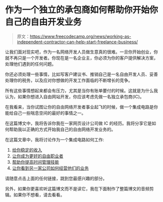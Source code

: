 # 作为一个独立的承包商如何帮助你开始你自己的自由开发业务

> 原文：<https://www.freecodecamp.org/news/working-as-independent-contractor-can-help-start-freelance-business/>

让我们面对现实吧，作为一名网络开发人员做生意真的很难。一旦你开始创业，你就不再只是一个开发者。你现在是一名企业主，你必须为你的客户提供解决方案，处理他们遇到的任何问题。

你还必须处理一些事情，比如写客户建议书、推销自己是一名自由开发人员、妥善处理你的税务，以及应对你想做的开发工作面临的不断增长的竞争。

所有这些事情想起来都会有压力，尤其是当你有账单要付的时候。这就是为什么我认为，如果你想进入自由网站开发，你应该考虑先做一名独立承包商(IC)。

在我看来，当你试图让你的自由网络开发者事业起飞的时候，做一个集成电路是你能给自己一些喘息空间的最好的事情之一。

在这篇博文中，我将告诉你我在一家网页设计公司做 IC 的经历。我将分享它是如何帮助我以正确的方式开始我自己的自由网络开发业务的。

在这篇文章中，我将讨论作为一个集成电路如何工作:

1.  [给你稳定的收入](#consistentincome)
2.  [让你成为更好的自由职业者](#betterfreelancer)
3.  [帮助你提高时间管理技能](#timemanagement)
4.  [让你看到另一家公司如何经营他们的业务](#businessinsights)

请随意点击上面的任何链接，跳到您最感兴趣的部分。

另外，如果你更喜欢听这篇博文而不是读它，我在下面制作了整篇博文的音频剪辑。如果你不想看，请去看看。